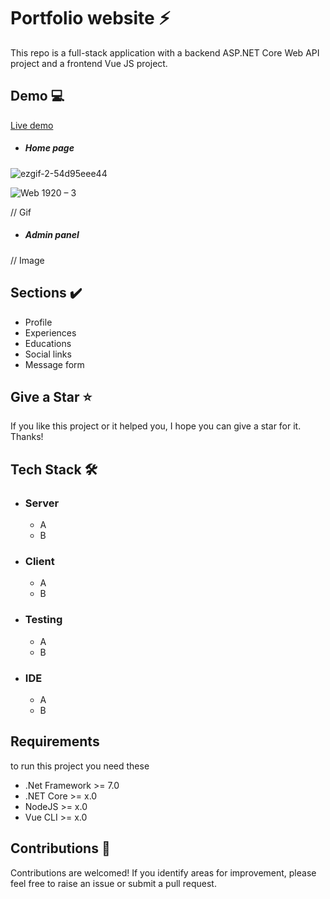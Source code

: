 <h1> Portfolio website ⚡</h1>
This repo is a full-stack application with a backend ASP.NET Core Web API project and a frontend Vue JS project.



<h2>Demo 💻 </h2>

[Live demo](http://www.sara-rasoulian.ir/)

- <h5>Home page</h5>

![ezgif-2-54d95eee44](https://github.com/SaraRasoulian/DotNet-Vue-Portfolio-Website/assets/51083712/0d72f3bc-6bee-4a72-b13a-7bc4ebeca78f)


![Web 1920 – 3](https://github.com/SaraRasoulian/DotNet-Vue-Portfolio-Website/assets/51083712/2d62e12e-73ed-4f53-9a47-758f288d0b51)

// Gif

- <h5>Admin panel</h5>
// Image


<h2>Sections ✔️</h2>

* Profile
* Experiences
* Educations
* Social links
* Message form


<h2>Give a Star ⭐ </h2>
<p>If you like this project or it helped you, I hope you can give a star for it. Thanks!</p>


<h2>Tech Stack 🛠️ </h2>

- ### Server
  - A
  - B
- ### Client
  - A
  - B
- ### Testing
  - A
  - B
- ### IDE
  - A
  - B


  
<h2>Requirements </h2>
<p>to run this project you need these</p>

- .Net Framework >= 7.0
- .NET Core >= x.0
- NodeJS >= x.0
- Vue CLI >= x.0

<h2>Contributions 🤝</h2>
<p>Contributions are welcomed! If you identify areas for improvement, please feel free to raise an issue or submit a pull request.</p>

